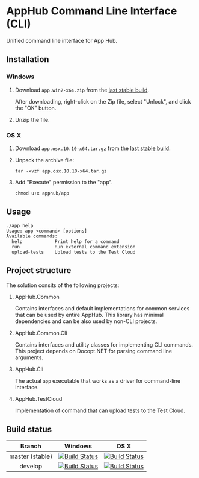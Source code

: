 # AppHub Command Line Interface (CLI)

Unified command line interface for App Hub.

## Installation

### Windows

1. Download ```app.win7-x64.zip``` from the [last stable build](http://calabash-ci.macminicolo.net:8080/view/Uploader/job/Uploader%20master/).
   
   After downloading, right-click on the Zip file, select "Unlock", and click the "OK" button.
2. Unzip the file.

### OS X
1. Download ```app.osx.10.10-x64.tar.gz``` from the [last stable build](http://calabash-ci.macminicolo.net:8080/view/Uploader/job/Uploader%20master/).
2. Unpack the archive file:

   ```tar -xvzf app.osx.10.10-x64.tar.gz```

3. Add "Execute" permission to the "app".

   ```chmod u+x apphub/app```

## Usage
```
./app help
Usage: app <command> [options]
Available commands:
  help            Print help for a command
  run             Run external command extension
  upload-tests    Upload tests to the Test Cloud
```

## Project structure
The solution consits of the following projects:

1. AppHub.Common
   
   Contains interfaces and default implementations for common services that can be used
   by entire AppHub. This library has minimal dependencies and can be also used by non-CLI projects.

2. AppHub.Common.Cli

   Contains interfaces and utility classes for implementing CLI commands. This 
   project depends on Docopt.NET for parsing command line arguments.

3. AppHub.Cli

   The actual `app` executable that works as a driver for command-line interface.

4. AppHub.TestCloud

   Implementation of command that can upload tests to the Test Cloud.

## Build status

| Branch  | Windows  | OS X      |
|:-------:|:--------:|:--------:|
| master (stable) | [![Build Status](http://xtc-jenkins.xamdev.com/view/Uploader/job/Uploader%20master/badge/icon)](http://xtc-jenkins.xamdev.com/view/Uploader/job/Uploader%20master/) | [![Build Status](http://calabash-ci.macminicolo.net:8080/view/Uploader/job/Uploader%20master/badge/icon)](http://calabash-ci.macminicolo.net:8080/view/Uploader/job/Uploader%20master/) | 
| develop | [![Build Status](http://xtc-jenkins.xamdev.com/view/Uploader/job/Uploader%20develop/badge/icon)](http://xtc-jenkins.xamdev.com/view/Uploader/job/Uploader%20develop/)     | [![Build Status](http://calabash-ci.macminicolo.net:8080/view/Uploader/job/Uploader%20develop/badge/icon)](http://calabash-ci.macminicolo.net:8080/view/Uploader/job/Uploader%20develop/)     | 